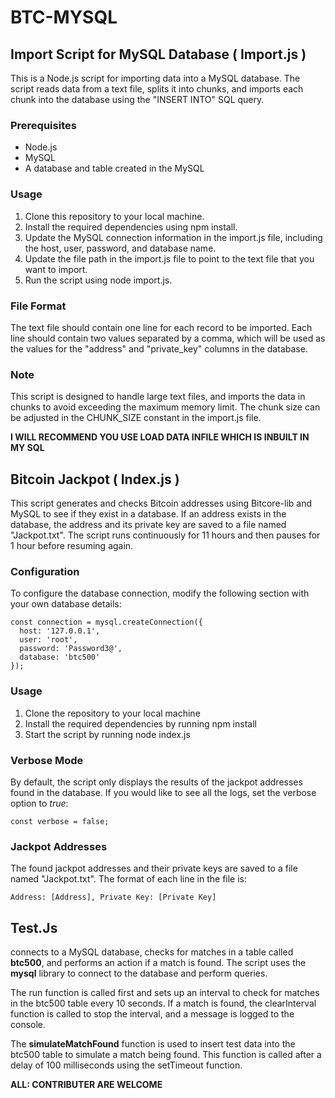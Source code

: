 # BTC-MYSQL

## Import Script for MySQL Database ( Import.js ) 
This is a Node.js script for importing data into a MySQL database. The script reads data from a text file, splits it into chunks, and imports each chunk into the database using the "INSERT INTO" SQL query.

### Prerequisites
- Node.js
- MySQL
- A database and table created in the MySQL

### Usage
1. Clone this repository to your local machine.
2. Install the required dependencies using npm install.
3. Update the MySQL connection information in the import.js file, including the host, user, password, and database name.
4. Update the file path in the import.js file to point to the text file that you want to import.
4. Run the script using node import.js.

### File Format
The text file should contain one line for each record to be imported. Each line should contain two values separated by a comma, which will be used as the values for the "address" and "private_key" columns in the database.

### Note
This script is designed to handle large text files, and imports the data in chunks to avoid exceeding the maximum memory limit. The chunk size can be adjusted in the CHUNK_SIZE constant in the import.js file.

**I WILL RECOMMEND YOU USE LOAD DATA INFILE WHICH IS INBUILT IN MY SQL**


## Bitcoin Jackpot ( Index.js )
This script generates and checks Bitcoin addresses using Bitcore-lib and MySQL to see if they exist in a database. If an address exists in the database, the address and its private key are saved to a file named "Jackpot.txt". The script runs continuously for 11 hours and then pauses for 1 hour before resuming again.

### Configuration
To configure the database connection, modify the following section with your own database details:
```
const connection = mysql.createConnection({
  host: '127.0.0.1',
  user: 'root',
  password: 'Password3@',
  database: 'btc500'
});
```

### Usage
1. Clone the repository to your local machine
2. Install the required dependencies by running npm install
3. Start the script by running node index.js

### Verbose Mode
By default, the script only displays the results of the jackpot addresses found in the database. If you would like to see all the logs, set the verbose option to *true*:
```
const verbose = false;
```
### Jackpot Addresses
The found jackpot addresses and their private keys are saved to a file named "Jackpot.txt". The format of each line in the file is:
```
Address: [Address], Private Key: [Private Key]
```

## Test.Js
connects to a MySQL database, checks for matches in a table called **btc500**, and performs an action if a match is found. The script uses the **mysql** library to connect to the database and perform queries.

The run function is called first and sets up an interval to check for matches in the btc500 table every 10 seconds. If a match is found, the clearInterval function is called to stop the interval, and a message is logged to the console.

The **simulateMatchFound** function is used to insert test data into the btc500 table to simulate a match being found. This function is called after a delay of 100 milliseconds using the setTimeout function.


**ALL: CONTRIBUTER ARE WELCOME** 
